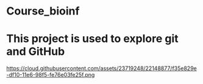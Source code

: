 # Course_bioinf
# This project is used to explore git and GitHub
https://cloud.githubusercontent.com/assets/23719248/22148877/f35e829e-df10-11e6-98f5-fe76e03fe25f.png
